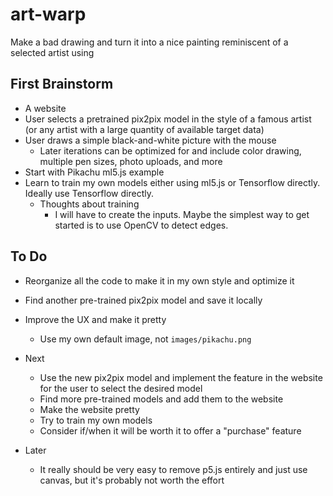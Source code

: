 # art-warp

Make a bad drawing and turn it into a nice painting reminiscent of a selected artist using 

## First Brainstorm

- A website
- User selects a pretrained pix2pix model in the style of a famous artist (or any artist with a large quantity of available target data)
- User draws a simple black-and-white picture with the mouse
  - Later iterations can be optimized for and include color drawing, multiple pen sizes, photo uploads, and more
- Start with Pikachu ml5.js example
- Learn to train my own models either using ml5.js or Tensorflow directly. Ideally use Tensorflow directly.
  - Thoughts about training
    - I will have to create the inputs. Maybe the simplest way to get started is to use OpenCV to detect edges.

## To Do

- Reorganize all the code to make it in my own style and optimize it
- Find another pre-trained pix2pix model and save it locally
- Improve the UX and make it pretty
    - Use my own default image, not `images/pikachu.png`

- Next
    - Use the new pix2pix model and implement the feature in the website for the user to select the desired model
    - Find more pre-trained models and add them to the website
    - Make the website pretty
    - Try to train my own models
    - Consider if/when it will be worth it to offer a "purchase" feature

- Later
    - It really should be very easy to remove p5.js entirely and just use canvas, but it's probably not worth the effort